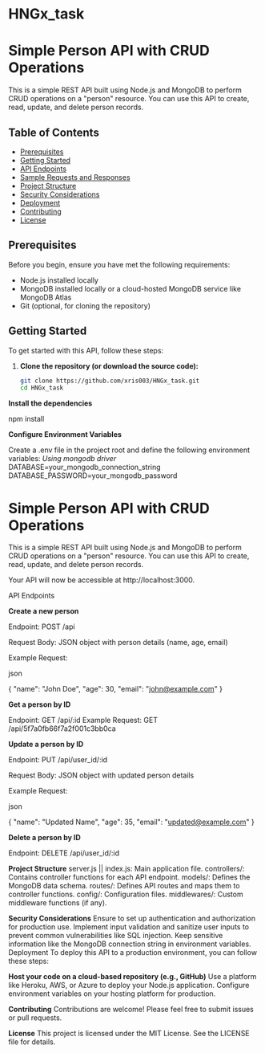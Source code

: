 # HNGx_task

# Simple Person API with CRUD Operations

This is a simple REST API built using Node.js and MongoDB to perform CRUD operations on a "person" resource. You can use this API to create, read, update, and delete person records.

## Table of Contents

- [Prerequisites](#prerequisites)
- [Getting Started](#getting-started)
- [API Endpoints](#api-endpoints)
- [Sample Requests and Responses](#sample-requests-and-responses)
- [Project Structure](#project-structure)
- [Security Considerations](#security-considerations)
- [Deployment](#deployment)
- [Contributing](#contributing)
- [License](#license)

## Prerequisites

Before you begin, ensure you have met the following requirements:

- Node.js installed locally
- MongoDB installed locally or a cloud-hosted MongoDB service like MongoDB Atlas
- Git (optional, for cloning the repository)

## Getting Started

To get started with this API, follow these steps:

1. **Clone the repository (or download the source code):**

   ```bash
   git clone https://github.com/xris003/HNGx_task.git
   cd HNGx_task
   ```

**Install the dependencies**

npm install

**Configure Environment Variables**

Create a .env file in the project root and define the following environment variables:
_Using mongodb driver_
DATABASE=your_mongodb_connection_string
DATABASE_PASSWORD=your_mongodb_password

# Simple Person API with CRUD Operations

This is a simple REST API built using Node.js and MongoDB to perform CRUD operations on a "person" resource. You can use this API to create, read, update, and delete person records.

Your API will now be accessible at http://localhost:3000.

API Endpoints

**Create a new person**

Endpoint: POST /api

Request Body: JSON object with person details (name, age, email)

Example Request:

json

{
"name": "John Doe",
"age": 30,
"email": "john@example.com"
}

**Get a person by ID**

Endpoint: GET /api/:id
Example Request: GET /api/5f7a0fb66f7a2f001c3bb0ca

**Update a person by ID**

Endpoint: PUT /api/user_id/:id

Request Body: JSON object with updated person details

Example Request:

json

{
"name": "Updated Name",
"age": 35,
"email": "updated@example.com"
}

**Delete a person by ID**

Endpoint: DELETE /api/user_id/:id

**Project Structure**
server.js || index.js: Main application file.
controllers/: Contains controller functions for each API endpoint.
models/: Defines the MongoDB data schema.
routes/: Defines API routes and maps them to controller functions.
config/: Configuration files.
middlewares/: Custom middleware functions (if any).

**Security Considerations**
Ensure to set up authentication and authorization for production use.
Implement input validation and sanitize user inputs to prevent common vulnerabilities like SQL injection.
Keep sensitive information like the MongoDB connection string in environment variables.
Deployment
To deploy this API to a production environment, you can follow these steps:

**Host your code on a cloud-based repository (e.g., GitHub)**
Use a platform like Heroku, AWS, or Azure to deploy your Node.js application.
Configure environment variables on your hosting platform for production.

**Contributing**
Contributions are welcome! Please feel free to submit issues or pull requests.

**License**
This project is licensed under the MIT License. See the LICENSE file for details.
